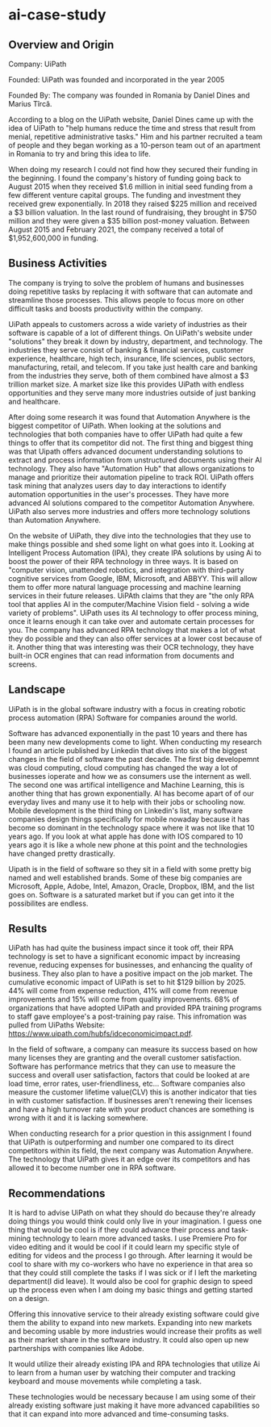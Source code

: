 # ai-case-study

## Overview and Origin
Company: UiPath

Founded: UiPath was founded and incorporated in the year 2005 

Founded By: The company was founded in Romania by Daniel Dines and Marius Tîrcă.

According to a blog on the UiPath website, Daniel Dines came up with the idea of UiPath to "help humans reduce the time and stress that result from menial, repetitive administrative tasks." Him and his partner recruited a team of people and they began working as a 10-person team out of an apartment in Romania to try and bring this idea to life.

When doing my research I could not find how they secured their funding in the beginning. I found the company's history of funding going back to August 2015 when they received $1.6 million in initial seed funding from a few different venture capital groups. The funding and investment they received grew exponentially. In 2018 they raised $225 million and received a $3 billion valuation. In the last round of fundraising, they brought in $750 million and they were given a $35 billion post-money valuation. Between August 2015 and February 2021, the company received a total of $1,952,600,000 in funding.

## Business Activities
The company is trying to solve the problem of humans and businesses doing repetitive tasks by replacing it with software that can automate and streamline those processes. This allows people to focus more on other difficult tasks and boosts productivity within the company.

UiPath appeals to customers across a wide variety of industries as their software is capable of a lot of different things. On UiPath's website under "solutions" they break it down by industry, department, and technology. The industries they serve consist of banking & financial services, customer experience, healthcare, high tech, insurance, life sciences, public sectors, manufacturing, retail, and telecom. If you take just health care and banking from the industries they serve, both of them combined have almost a $3 trillion market size. A market size like this provides UiPath with endless opportunities and they serve many more industries outside of just banking and healthcare.

After doing some research it was found that Automation Anywhere is the biggest competitor of UiPath. When looking at the solutions and technologies that both companies have to offer UiPath had quite a few things to offer that its competitor did not. The first thing and biggest thing was that Uipath offers advanced document understanding solutions to extract and process information from unstructured documents using their AI technology. They also have "Automation Hub" that allows organizations to manage and prioritize their automation pipeline to track ROI. UiPath offers task mining that analyzes users day to day interactions to identify automation opportunities in the user's processes. They have more advanced AI solutions compared to the competitor Automation Anywhere. UiPath also serves more industries and offers more technology solutions than Automation Anywhere. 

On the website of UiPath, they dive into the technologies that they use to make things possible and shed some light on what goes into it. Looking at Intelligent Process Automation (IPA), they create IPA solutions by using Ai to boost the power of their RPA technology in three ways. It is based on "computer vision, unattended robotics, and integration with third-party cognitive services from Google, IBM, Microsoft, and ABBYY. This will allow them to offer more natural language processing and machine learning services in their future releases. UiPAth claims that they are "the only RPA tool that applies AI in the computer/Machine Vision field - solving a wide variety of problems". UiPath uses its AI technology to offer process mining, once it learns enough it can take over and automate certain processes for you. The company has advanced RPA technology that makes a lot of what they do possible and they can also offer services at a lower cost because of it. Another thing that was interesting was their OCR technology, they have built-in OCR engines that can read information from documents and screens.

## Landscape
UiPath is in the global software industry with a focus in creating robotic process automation (RPA) Software for companies around the world. 

Software has advanced exponentially in the past 10 years and there has been many new developments come to light. When conducting my research I found an article published by Linkedin that dives into six of the biggest changes in the field of software the past decade. The first big developemnt was cloud computing, cloud computing has changed the way a lot of businesses ioperate and how we as consumers use the internent as well. The second one was artifical intelligence and Machine Learning, this is another thing that has grown exponentially. AI has become apart of of our everyday lives and many use it to help with their jobs or schooling now. Mobile development is the third thing on Linkedin's list, many software companies design things specifically for mobile nowaday because it has become so dominant in the technology space where it was not like that 10 years ago. If you look at what apple has done with IOS compared to 10 years ago it is like a whole new phone at this point and the technologies have changed pretty drastically. 

Uipath is in the field of software so they sit in a field with some pretty big named and well established brands. Some of these big companies are Microsoft, Apple, Adobe, Intel, Amazon, Oracle, Dropbox, IBM, and the list goes on. Software is a saturated market but if you can get into it the possibilites are endless. 

## Results 
UiPath has had quite the business impact since it took off, their RPA technology is set to have a significant economic impact by increasing revenue, reducing expenses for businesses, and enhancing the quality of business. They also plan to have a positive impact on the job market. The cumulative economic impact of UiPath is set to hit $129 billion by 2025. 44% will come from expense reduction, 41% will come from revenue improvements and 15% will come from quality improvements. 68% of organizations that have adopted UiPath and provided RPA training programs to staff gave employee's a post-training pay raise. This infromation was pulled from UiPaths Website: https://www.uipath.com/hubfs/idceconomicimpact.pdf.

In the field of software, a company can measure its success based on how many licenses they are granting and the overall customer satisfaction. Software has performance metrics that they can use to measure the success and overall user satisfaction, factors that could be looked at are load time, error rates, user-friendliness, etc... Software companies also measure the customer lifetime value(CLV) this is another indicator that ties in with customer satisfaction. If businesses aren't renewing their licenses and have a high turnover rate with your product chances are something is wrong with it and it is lacking somewhere.

When conducting research for a prior question in this assignment I found that UiPath is outperforming and number one compared to its direct competitors within its field, the next company was Automation Anywhere. The technology that UiPath gives it an edge over its competitors and has allowed it to become number one in RPA software.

## Recommendations
It is hard to advise UiPath on what they should do because they're already doing things you would think could only live in your imagination. I guess one thing that would be cool is if they could advance their process and task-mining technology to learn more advanced tasks. I use Premiere Pro for video editing and it would be cool if it could learn my specific style of editing for videos and the process I go through. After learning it would be cool to share with my co-workers who have no experience in that area so that they could still complete the tasks if I was sick or if I left the marketing department(I did leave). It would also be cool for graphic design to speed up the process even when I am doing my basic things and getting started on a design.

Offering this innovative service to their already existing software could give them the ability to expand into new markets. Expanding into new markets and becoming usable by more industries would increase their profits as well as their market share in the software industry. It could also open up new partnerships with companies like Adobe. 

It would utilize their already existing IPA and RPA technologies that utilize Ai to learn from a human user by watching their computer and tracking keyboard and mouse movements while completing a task. 

These technologies would be necessary because I am using some of their already existing software just making it have more advanced capabilities so that it can expand into more advanced and time-consuming tasks. 